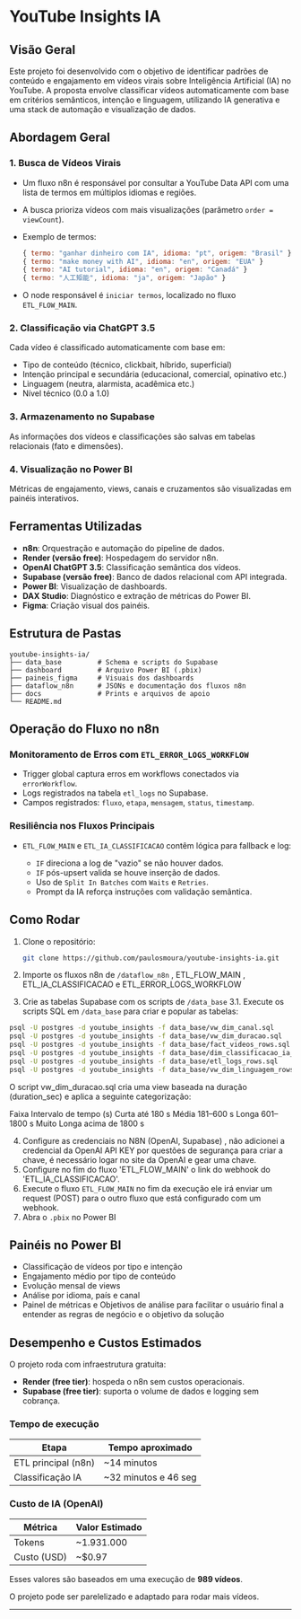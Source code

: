 # YouTube Insights IA

## Visão Geral

Este projeto foi desenvolvido com o objetivo de identificar padrões de conteúdo e engajamento em vídeos virais sobre Inteligência Artificial (IA) no YouTube. A proposta envolve classificar vídeos automaticamente com base em critérios semânticos, intenção e linguagem, utilizando IA generativa e uma stack de automação e visualização de dados.

## Abordagem Geral

### 1. Busca de Vídeos Virais

* Um fluxo n8n é responsável por consultar a YouTube Data API com uma lista de termos em múltiplos idiomas e regiões.
* A busca prioriza vídeos com mais visualizações (parâmetro `order = viewCount`).
* Exemplo de termos:

  ```js
  { termo: "ganhar dinheiro com IA", idioma: "pt", origem: "Brasil" }
  { termo: "make money with AI", idioma: "en", origem: "EUA" }
  { termo: "AI tutorial", idioma: "en", origem: "Canadá" }
  { termo: "人工矩能", idioma: "ja", origem: "Japão" }
  ```
* O node responsável é `iniciar termos`, localizado no fluxo `ETL_FLOW_MAIN`.

### 2. Classificação via ChatGPT 3.5

Cada vídeo é classificado automaticamente com base em:

* Tipo de conteúdo (técnico, clickbait, híbrido, superficial)
* Intenção principal e secundária (educacional, comercial, opinativo etc.)
* Linguagem (neutra, alarmista, acadêmica etc.)
* Nível técnico (0.0 a 1.0)

### 3. Armazenamento no Supabase

As informações dos vídeos e classificações são salvas em tabelas relacionais (fato e dimensões).

### 4. Visualização no Power BI

Métricas de engajamento, views, canais e cruzamentos são visualizadas em painéis interativos.

## Ferramentas Utilizadas

* **n8n**: Orquestração e automação do pipeline de dados.
* **Render (versão free)**: Hospedagem do servidor n8n.
* **OpenAI ChatGPT 3.5**: Classificação semântica dos vídeos.
* **Supabase (versão free)**: Banco de dados relacional com API integrada.
* **Power BI**: Visualização de dashboards.
* **DAX Studio**: Diagnóstico e extração de métricas do Power BI.
* **Figma**: Criação visual dos painéis.

## Estrutura de Pastas

```
youtube-insights-ia/
├── data_base         # Schema e scripts do Supabase
├── dashboard         # Arquivo Power BI (.pbix)
├── paineis_figma     # Visuais dos dashboards
├── dataflow_n8n      # JSONs e documentação dos fluxos n8n
├── docs              # Prints e arquivos de apoio
└── README.md
```

## Operação do Fluxo no n8n

### Monitoramento de Erros com `ETL_ERROR_LOGS_WORKFLOW`

* Trigger global captura erros em workflows conectados via `errorWorkflow`.
* Logs registrados na tabela `etl_logs` no Supabase.
* Campos registrados: `fluxo`, `etapa`, `mensagem`, `status`, `timestamp`.

### Resiliência nos Fluxos Principais

* `ETL_FLOW_MAIN` e `ETL_IA_CLASSIFICACAO` contêm lógica para fallback e log:

  * `IF` direciona a log de "vazio" se não houver dados.
  * `IF` pós-upsert valida se houve inserção de dados.
  * Uso de `Split In Batches` com `Waits` e `Retries`.
  * Prompt da IA reforça instruções com validação semântica.

## Como Rodar

1. Clone o repositório:

   ```bash
   git clone https://github.com/paulosmoura/youtube-insights-ia.git
   ```
2. Importe os fluxos n8n de `/dataflow_n8n` , ETL_FLOW_MAIN , ETL_IA_CLASSIFICACAO e ETL_ERROR_LOGS_WORKFLOW
3. Crie as tabelas Supabase com os scripts de `/data_base`
3.1. Execute os scripts SQL em `/data_base` para criar e popular as tabelas:

```bash
psql -U postgres -d youtube_insights -f data_base/vw_dim_canal.sql
psql -U postgres -d youtube_insights -f data_base/vw_dim_duracao.sql
psql -U postgres -d youtube_insights -f data_base/fact_videos_rows.sql
psql -U postgres -d youtube_insights -f data_base/dim_classificacao_ia_rows.sql
psql -U postgres -d youtube_insights -f data_base/etl_logs_rows.sql
psql -U postgres -d youtube_insights -f data_base/vw_dim_linguagem_rows.sql
```
O script vw_dim_duracao.sql cria uma view baseada na duração (duration_sec) e aplica a seguinte categorização:

Faixa	Intervalo de tempo (s)
Curta	até 180 s
Média	181–600 s
Longa	601–1800 s
Muito Longa	acima de 1800 s

4. Configure as credenciais no N8N (OpenAI, Supabase) , não adicionei a credencial da OpenAI API KEY por questões de segurança para criar a chave, é necessário logar no site da OpenAI e gear uma chave.
5. Configure no fim do fluxo 'ETL_FLOW_MAIN' o link do webhook do 'ETL_IA_CLASSIFICACAO'.
5. Execute o fluxo `ETL_FLOW_MAIN` no fim da execução ele irá enviar um request (POST) para o outro fluxo que está configurado com um webhook.
6. Abra o `.pbix` no Power BI

## Painéis no Power BI

* Classificação de vídeos por tipo e intenção
* Engajamento médio por tipo de conteúdo
* Evolução mensal de views
* Análise por idioma, país e canal
* Painel de métricas e Objetivos de análise para facilitar o usuário final a entender as regras de negócio e o objetivo da solução

## Desempenho e Custos Estimados

O projeto roda com infraestrutura gratuita:

* **Render (free tier)**: hospeda o n8n sem custos operacionais.
* **Supabase (free tier)**: suporta o volume de dados e logging sem cobrança.

### Tempo de execução

| Etapa               | Tempo aproximado      |
| ------------------- | --------------------- |
| ETL principal (n8n) | \~14 minutos          |
| Classificação IA    | \~32 minutos e 46 seg |

### Custo de IA (OpenAI)

| Métrica     | Valor Estimado |
| ----------- | -------------- |
| Tokens      | \~1.931.000    |
| Custo (USD) | \~\$0.97       |

Esses valores são baseados em uma execução de **989 vídeos**.

O projeto pode ser parelelizado e adaptado para rodar mais vídeos.

---
